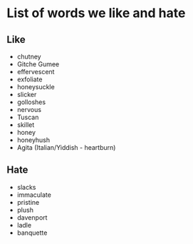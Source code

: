 # List of words we like and hate

## Like
- chutney
- Gitche Gumee
- effervescent
- exfoliate
- honeysuckle
- slicker
- golloshes
- nervous
- Tuscan
- skillet
- honey
- honeyhush
- Agita (Italian/Yiddish - heartburn)

## Hate
- slacks
- immaculate
- pristine
- plush
- davenport
- ladle
- banquette
